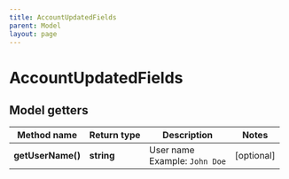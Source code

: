 ```yaml
---
title: AccountUpdatedFields
parent: Model
layout: page
---
```


# AccountUpdatedFields

## Model getters

Method name | Return type | Description | Notes
------------ | ------------- | ------------- | -------------
**getUserName()** | **string** | User name <br>Example: `John Doe` | [optional]

